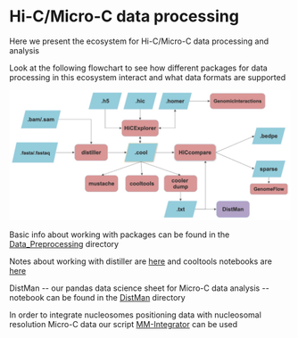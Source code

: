 # Hi-C/Micro-C data processing

Here we present the ecosystem for Hi-C/Micro-C data processing and analysis

Look at the following flowchart to see how different packages for data processing in this ecosystem interact and what data formats are supported

![](https://github.com/intbio/Hi-C_analysis_examples/blob/master/FlowchartHiC.jpg)

Basic info about working with packages can be found in the [Data_Preprocessing](https://github.com/intbio/Hi-C_analysis_examples/tree/master/Data_Preprocessing) directory

Notes about working with distiller are [here](https://github.com/intbio/Hi-C_analysis_examples/tree/master/distiller) and cooltools notebooks are [here](https://github.com/intbio/Hi-C_analysis_examples/tree/master/cooltools)

DistMan -- our pandas data science sheet for Micro-C data analysis --  notebook can be found in the [DistMan](https://github.com/intbio/Hi-C_analysis_examples/tree/master/DistMan) directory

In order to integrate nucleosomes positioning data with nucleosomal resolution Micro-C data our script [MM-Integrator](https://github.com/intbio/Hi-C_analysis_examples/blob/master/Data%20Integration/MM-Integrator.ipynb) can be used
